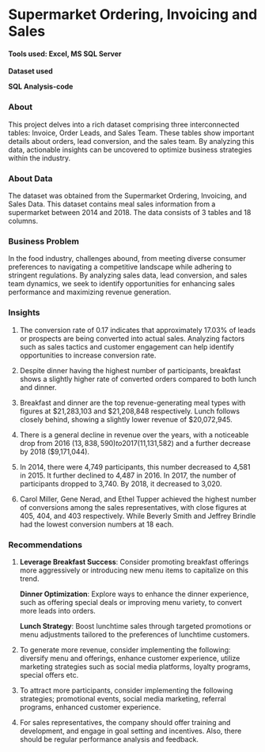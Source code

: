 # Supermarket Ordering, Invoicing and Sales

#### Tools used: Excel, MS SQL Server

**Dataset used**

**SQL Analysis-code**

### About

This project delves into a rich dataset comprising three interconnected tables: Invoice, Order Leads, and Sales Team. These tables show important details about orders, lead conversion, and the sales team. By analyzing this data, actionable insights can be uncovered to optimize business strategies within the industry.

### About Data

The dataset was obtained from the Supermarket Ordering, Invoicing, and Sales Data. This dataset contains meal sales information from a supermarket between 2014 and 2018. The data consists of 3 tables and 18 columns.

### Business Problem

In the food industry, challenges abound, from meeting diverse consumer preferences to navigating a competitive landscape while adhering to stringent regulations. By analyzing sales data, lead conversion, and sales team dynamics, we seek to identify opportunities for enhancing sales performance and maximizing revenue generation.

### Insights

1.	The conversion rate of 0.17 indicates that approximately 17.03% of leads or prospects are being converted into actual sales. Analyzing factors such as sales tactics and customer engagement can help identify opportunities to increase conversion rate.

2.	Despite dinner having the highest number of participants, breakfast shows a slightly higher rate of converted orders compared to both lunch and dinner. 

3.	Breakfast and dinner are the top revenue-generating meal types with figures at $21,283,103 and $21,208,848 respectively. Lunch follows closely behind, showing a slightly lower revenue of $20,072,945.

4.	There is a general decline in revenue over the years, with a noticeable drop from 2016 ($13,838,590) to 2017 ($11,131,582) and a further decrease by 2018 ($9,171,044). 

5.	In 2014, there were 4,749 participants, this number decreased to 4,581 in 2015. It further declined to 4,487 in 2016. In 2017, the number of participants dropped to 3,740. By 2018, it decreased to 3,020. 

6.	Carol Miller, Gene Nerad, and Ethel Tupper achieved the highest number of conversions among the sales representatives, with close figures at 405, 404, and 403 respectively. While Beverly Smith and Jeffrey Brindle had the lowest conversion numbers at 18 each.

### Recommendations

1.	**Leverage Breakfast Success**: Consider promoting breakfast offerings more aggressively or introducing new menu items to capitalize on this trend.
   
    **Dinner Optimization**: Explore ways to enhance the dinner experience, such as offering special deals or improving menu variety, to convert more leads into orders.
  	
    **Lunch Strategy**: Boost lunchtime sales through targeted promotions or menu adjustments tailored to the preferences of lunchtime customers.

2.	To generate more revenue, consider implementing the following: diversify menu and offerings, enhance customer experience, utilize marketing strategies such as social media platforms, loyalty programs, special offers etc.

3.	To attract more participants, consider implementing the following strategies; promotional events, social media marketing, referral programs, enhanced customer experience.

4.	For sales representatives, the company should offer training and development, and engage in goal setting and incentives. Also, there should be regular performance analysis and feedback.


	


